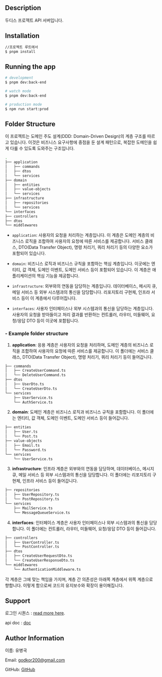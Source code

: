 ## Description

두디스 프로젝트 API 서버입니다.

## Installation

```bash
//프로젝트 루트에서
$ pnpm install
```

## Running the app

```bash
# development
$ pnpm dev:back-end

# watch mode
$ pnpm dev:back-end

# production mode
$ npm run start:prod
```



## Folder Structure 

이 프로젝트는 도메인 주도 설계(DDD: Domain-Driven Design)의 계층 구조를 따르고 있습니다. 이것은 비즈니스 요구사항에 중점을 둔 설계 패턴으로, 복잡한 도메인을 쉽게 다룰 수 있도록 도와주는 구조입니다.

```bash
.
├── application
│   ├── commands
│   ├── dtos
│   └── services
├── domain
│   ├── entities
│   ├── value-objects
│   └── services
├── infrastructure
│   ├── repositories
│   └── services
└── interfaces
├── controllers
├── dtos
└── middlewares

```

- `application`: 사용자의 요청을 처리하는 계층입니다. 이 계층은 도메인 계층의 비즈니스 로직을 조합하여 사용자의 요청에 따른 서비스를 제공합니다. 서비스 클래스, DTO(Data Transfer Object), 명령 처리기, 쿼리 처리기 등의 다양한 요소가 포함되어 있습니다.

- `domain`: 비즈니스 로직과 비즈니스 규칙을 포함하는 핵심 계층입니다. 이곳에는 엔티티, 값 객체, 도메인 이벤트, 도메인 서비스 등이 포함되어 있습니다. 이 계층은 애플리케이션의 핵심 기능을 제공합니다.

- `infrastructure`: 외부와의 연동을 담당하는 계층입니다. 데이터베이스, 메시지 큐, 메일 서비스 등 외부 시스템과의 통신을 담당합니다. 리포지토리 구현체, 인프라 서비스 등이 이 계층에서 다루어집니다.

- `interfaces`: 사용자 인터페이스나 외부 시스템과의 통신을 담당하는 계층입니다. 사용자의 요청을 받아들이고 처리 결과를 반환하는 컨트롤러, 라우터, 미들웨어, 요청/응답 DTO 등이 이곳에 포함됩니다.

### - Example folder structure

1. **application**: 응용 계층은 사용자의 요청을 처리하며, 도메인 계층의 비즈니스 로직을 조합하여 사용자의 요청에 따른 서비스를 제공합니다. 이 폴더에는 서비스 클래스, DTO(Data Transfer Object), 명령 처리기, 쿼리 처리기 등이 들어갑니다.

```bash
├── commands
│   ├── CreateUserCommand.ts
│   └── DeleteUserCommand.ts
├── dtos
│   ├── UserDto.ts
│   └── CreateUserDto.ts
└── services
    ├── UserService.ts
    └── AuthService.ts
```

2. **domain**: 도메인 계층은 비즈니스 로직과 비즈니스 규칙을 포함합니다. 이 폴더에는 엔티티, 값 객체, 도메인 이벤트, 도메인 서비스 등이 들어갑니다.

```bash
├── entities
│   ├── User.ts
│   └── Post.ts
├── value-objects
│   ├── Email.ts
│   └── Password.ts
└── services
    └── UserService.ts
```

3. **infrastructure**: 인프라 계층은 외부와의 연동을 담당하며, 데이터베이스, 메시지 큐, 메일 서비스 등 외부 시스템과의 통신을 담당합니다. 이 폴더에는 리포지토리 구현체, 인프라 서비스 등이 들어갑니다.

```bash
├── repositories
│   ├── UserRepository.ts
│   └── PostRepository.ts
└── services
    ├── MailService.ts
    └── MessageQueueService.ts
```

4. **interfaces**: 인터페이스 계층은 사용자 인터페이스나 외부 시스템과의 통신을 담당합니다. 이 폴더에는 컨트롤러, 라우터, 미들웨어, 요청/응답 DTO 등이 들어갑니다.

```bash
├── controllers
│   ├── UserController.ts
│   └── PostController.ts
├── dtos
│   ├── CreateUserRequestDto.ts
│   └── CreateUserResponseDto.ts
└── middlewares
    └── AuthenticationMiddleware.ts
```

각 계층은 그에 맞는 책임을 가지며, 계층 간 의존성은 아래쪽 계층에서 위쪽 계층으로 향합니다. 이렇게 함으로써 코드의 유지보수와 확장이 용이해집니다.


## Support

로그인 시퀀스 : [read more here](https://docs.google.com/presentation/d/e/2PACX-1vR9SYkIkXdMKt1jiBZ-KcU3rHpkAvCqYYoKhRTQwIjg9UO6sWmgU1yrMJuW67Cr69Tc82cSxxuOExsV/pub?start=false&loop=false&delayms=3000).

api doc : [doc](https://api.dothis.kr/docs)

## Author Information

이름: 유병국

Email: godkor200@gmail.com

GitHub: [GitHub](https://github.com/godkor200)

